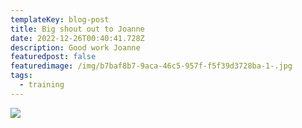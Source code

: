 ```yaml
---
templateKey: blog-post
title: Big shout out to Joanne
date: 2022-12-26T00:40:41.728Z
description: Good work Joanne
featuredpost: false
featuredimage: /img/b7baf8b7-9aca-46c5-957f-f5f39d3728ba-1-.jpg
tags:
  - training
---
```

![](/img/b7baf8b7-9aca-46c5-957f-f5f39d3728ba-1-.jpg)
